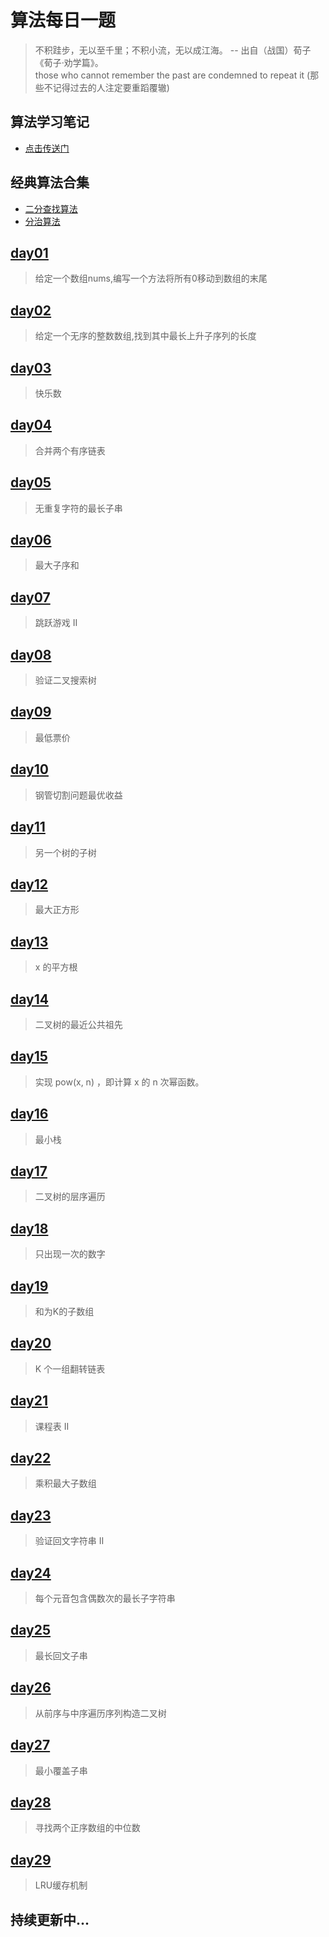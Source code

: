 # 算法每日一题

> 不积跬步，无以至千里；不积小流，无以成江海。 -- 出自（战国）荀子《荀子·劝学篇》。<br>
> those who cannot remember the past are condemned to repeat it (那些不记得过去的人注定要重蹈覆辙)

## 算法学习笔记
* [点击传送门](https://github.com/fimi2008/algorithm-every-day/tree/master/src/node)

## 经典算法合集
* [二分查找算法](https://github.com/fimi2008/algorithm-every-day/tree/master/src/main/java/top/lionxxw/learn/algorithm/classical/BinarySearchNonRecursive.java)
* [分治算法](https://github.com/fimi2008/algorithm-every-day/tree/master/src/main/java/top/lionxxw/learn/algorithm/classical/HanoiTower.java)


## [day01](https://github.com/fimi2008/algorithm-every-day/tree/master/src/main/java/top/lionxxw/learn/algorithm/leetcode/Day01.java)
> 给定一个数组nums,编写一个方法将所有0移动到数组的末尾

## [day02](https://github.com/fimi2008/algorithm-every-day/tree/master/src/main/java/top/lionxxw/learn/algorithm/leetcode/Day02.java)
> 给定一个无序的整数数组,找到其中最长上升子序列的长度

## [day03](https://github.com/fimi2008/algorithm-every-day/tree/master/src/main/java/top/lionxxw/learn/algorithm/leetcode/Day03.java)
> 快乐数

## [day04](https://github.com/fimi2008/algorithm-every-day/tree/master/src/main/java/top/lionxxw/learn/algorithm/leetcode/Day04.java)
> 合并两个有序链表

## [day05](https://github.com/fimi2008/algorithm-every-day/tree/master/src/main/java/top/lionxxw/learn/algorithm/leetcode/Day05.java)
> 无重复字符的最长子串

## [day06](https://github.com/fimi2008/algorithm-every-day/tree/master/src/main/java/top/lionxxw/learn/algorithm/leetcode/Day06.java)
> 最大子序和

## [day07](https://github.com/fimi2008/algorithm-every-day/tree/master/src/main/java/top/lionxxw/learn/algorithm/leetcode/Day07.java)
> 跳跃游戏 II

## [day08](https://github.com/fimi2008/algorithm-every-day/tree/master/src/main/java/top/lionxxw/learn/algorithm/leetcode/Day08.java)
> 验证二叉搜索树

## [day09](https://github.com/fimi2008/algorithm-every-day/tree/master/src/main/java/top/lionxxw/learn/algorithm/leetcode/Day09.java)
> 最低票价

## [day10](https://github.com/fimi2008/algorithm-every-day/tree/master/src/main/java/top/lionxxw/learn/algorithm/leetcode/Day10.java)
> 钢管切割问题最优收益

## [day11](https://github.com/fimi2008/algorithm-every-day/tree/master/src/main/java/top/lionxxw/learn/algorithm/leetcode/Day11.java)
> 另一个树的子树

## [day12](https://github.com/fimi2008/algorithm-every-day/tree/master/src/main/java/top/lionxxw/learn/algorithm/leetcode/Day12.java)
> 最大正方形

## [day13](https://github.com/fimi2008/algorithm-every-day/tree/master/src/main/java/top/lionxxw/learn/algorithm/leetcode/Day13.java)
> x 的平方根

## [day14](https://github.com/fimi2008/algorithm-every-day/tree/master/src/main/java/top/lionxxw/learn/algorithm/leetcode/Day14.java)
> 二叉树的最近公共祖先

## [day15](https://github.com/fimi2008/algorithm-every-day/tree/master/src/main/java/top/lionxxw/learn/algorithm/leetcode/Day15.java)
> 实现 pow(x, n) ，即计算 x 的 n 次幂函数。

## [day16](https://github.com/fimi2008/algorithm-every-day/tree/master/src/main/java/top/lionxxw/learn/algorithm/leetcode/Day16.java)
> 最小栈

## [day17](https://github.com/fimi2008/algorithm-every-day/tree/master/src/main/java/top/lionxxw/learn/algorithm/leetcode/Day17.java)
> 二叉树的层序遍历

## [day18](https://github.com/fimi2008/algorithm-every-day/tree/master/src/main/java/top/lionxxw/learn/algorithm/leetcode/Day18.java)
>只出现一次的数字

## [day19](https://github.com/fimi2008/algorithm-every-day/tree/master/src/main/java/top/lionxxw/learn/algorithm/leetcode/Day19.java)
>和为K的子数组

## [day20](https://github.com/fimi2008/algorithm-every-day/tree/master/src/main/java/top/lionxxw/learn/algorithm/leetcode/Day20.java)
>K 个一组翻转链表

## [day21](https://github.com/fimi2008/algorithm-every-day/tree/master/src/main/java/top/lionxxw/learn/algorithm/leetcode/Day21.java)
>课程表 II

## [day22](https://github.com/fimi2008/algorithm-every-day/tree/master/src/main/java/top/lionxxw/learn/algorithm/leetcode/Day22.java)
>乘积最大子数组

## [day23](https://github.com/fimi2008/algorithm-every-day/tree/master/src/main/java/top/lionxxw/learn/algorithm/leetcode/Day23.java)
>验证回文字符串 Ⅱ

## [day24](https://github.com/fimi2008/algorithm-every-day/tree/master/src/main/java/top/lionxxw/learn/algorithm/leetcode/Day24.java)
>每个元音包含偶数次的最长子字符串

## [day25](https://github.com/fimi2008/algorithm-every-day/tree/master/src/main/java/top/lionxxw/learn/algorithm/leetcode/Day25.java)
>最长回文子串

## [day26](https://github.com/fimi2008/algorithm-every-day/tree/master/src/main/java/top/lionxxw/learn/algorithm/leetcode/Day26.java)
>从前序与中序遍历序列构造二叉树

## [day27](https://github.com/fimi2008/algorithm-every-day/tree/master/src/main/java/top/lionxxw/learn/algorithm/leetcode/Day27.java)
>最小覆盖子串

## [day28](https://github.com/fimi2008/algorithm-every-day/tree/master/src/main/java/top/lionxxw/learn/algorithm/leetcode/Day28.java)
>寻找两个正序数组的中位数

## [day29](https://github.com/fimi2008/algorithm-every-day/tree/master/src/main/java/top/lionxxw/learn/algorithm/leetcode/Day29.java)
>LRU缓存机制

## 持续更新中...